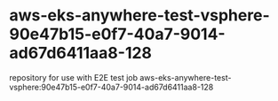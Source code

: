 # aws-eks-anywhere-test-vsphere-90e47b15-e0f7-40a7-9014-ad67d6411aa8-128
repository for use with E2E test job aws-eks-anywhere-test-vsphere:90e47b15-e0f7-40a7-9014-ad67d6411aa8-128
